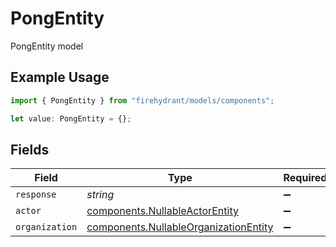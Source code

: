 # PongEntity

PongEntity model

## Example Usage

```typescript
import { PongEntity } from "firehydrant/models/components";

let value: PongEntity = {};
```

## Fields

| Field                                                                                          | Type                                                                                           | Required                                                                                       | Description                                                                                    |
| ---------------------------------------------------------------------------------------------- | ---------------------------------------------------------------------------------------------- | ---------------------------------------------------------------------------------------------- | ---------------------------------------------------------------------------------------------- |
| `response`                                                                                     | *string*                                                                                       | :heavy_minus_sign:                                                                             | N/A                                                                                            |
| `actor`                                                                                        | [components.NullableActorEntity](../../models/components/nullableactorentity.md)               | :heavy_minus_sign:                                                                             | N/A                                                                                            |
| `organization`                                                                                 | [components.NullableOrganizationEntity](../../models/components/nullableorganizationentity.md) | :heavy_minus_sign:                                                                             | N/A                                                                                            |